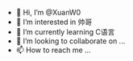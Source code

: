 - 👋 Hi, I’m @XuanW0
- 👀 I’m interested in 帅哥
- 🌱 I’m currently learning C语言
- 💞️ I’m looking to collaborate on ...
- 📫 How to reach me ...

<!---
XuanW0/XuanW0 is a ✨ special ✨ repository because its `README.md` (this file) appears on your GitHub profile.
You can click the Preview link to take a look at your changes.
--->
